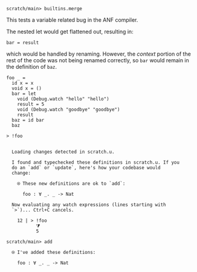 ``` ucm :hide
scratch/main> builtins.merge
```

This tests a variable related bug in the ANF compiler.

The nested let would get flattened out, resulting in:

``` 
bar = result
```

which would be handled by renaming. However, the *context* portion of
the rest of the code was not being renamed correctly, so `bar` would
remain in the definition of `baz`.

``` unison
foo _ =
  id x = x
  void x = ()
  bar = let
    void (Debug.watch "hello" "hello")
    result = 5
    void (Debug.watch "goodbye" "goodbye")
    result
  baz = id bar
  baz

> !foo
```

``` ucm :added-by-ucm

  Loading changes detected in scratch.u.

  I found and typechecked these definitions in scratch.u. If you
  do an `add` or `update`, here's how your codebase would
  change:

    ⍟ These new definitions are ok to `add`:
    
      foo : ∀ _. _ -> Nat

  Now evaluating any watch expressions (lines starting with
  `>`)... Ctrl+C cancels.

    12 | > !foo
           ⧩
           5
```

``` ucm
scratch/main> add

  ⍟ I've added these definitions:

    foo : ∀ _. _ -> Nat
```
